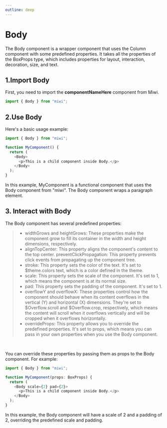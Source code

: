 ```yaml
---
outline: deep
---
```


# Body

The Body component is a wrapper component that uses the Column component with some predefined properties. It takes all the properties of the BoxProps type, which includes properties for layout, interaction, decoration, size, and text.

## 1.Import Body

First, you need to import the **componentNameHere** component from Miwi.

```ts
import { Body } from "miwi";
```

## 2.Use Body

Here's a basic usage example:

```ts
import { Body } from "miwi";

function MyComponent() {
  return (
    <Body>
      <p>This is a child component inside Body.</p>
    </Body>
  );
}
```
In this example, MyComponent is a functional component that uses the Body component from "miwi". The Body component wraps a paragraph element.

  
## 3. Interact with Body

The Body component has several predefined properties:

> * widthGrows and heightGrows: These properties make the component grow to fill its container in the width and height dimensions, respectively.
> * alignTopCenter: This property aligns the component's content to the top center.
preventClickPropagation: This property prevents click events from propagating up the component tree.
> * stroke: This property sets the color of the text. It's set to $theme.colors text, which is a color defined in the theme.
> * scale: This property sets the scale of the component. It's set to 1, which means the component is at its normal size.
> * pad: This property sets the padding of the component. It's set to 1.
> * overflowY and overflowX: These properties control how the component should behave when its content overflows in the vertical (Y) and horizontal (X) dimensions. They're set to $Overflow.scroll and $Overflow.crop, respectively, which means the content will scroll when it overflows vertically and will be cropped when it overflows horizontally.
> * overrideProps: This property allows you to override the predefined properties. It's set to props, which means you can pass in your own properties when you use the Body component.

<br>

You can override these properties by passing them as props to the Body component. For example:

```ts
import { Body } from "miwi";

function MyComponent(props: BoxProps) {
  return (
    <Body scale={2} pad={2}>
      <p>This is a child component inside Body.</p>
    </Body>
  );
}
```

In this example, the Body component will have a scale of 2 and a padding of 2, overriding the predefined scale and padding.

<!-- Final note and references -->
